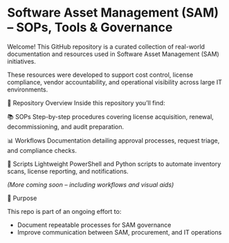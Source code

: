 # Software Asset Management (SAM) – SOPs, Tools & Governance

Welcome! This GitHub repository is a curated collection of real-world documentation and resources used in Software Asset Management (SAM) initiatives.

These resources were developed to support cost control, license compliance, vendor accountability, and operational visibility across large IT environments.


📂 Repository Overview
Inside this repository you’ll find:

  📚 SOPs
  Step-by-step procedures covering license acquisition, renewal, decommissioning, and audit preparation.
  
  📊  Workflows
  Documentation detailing approval processes, request triage, and compliance checks.
  
  🤖 Scripts
  Lightweight PowerShell and Python scripts to automate inventory scans, license reporting, and notifications.

*(More coming soon – including workflows and visual aids)*


📌 Purpose

This repo is part of an ongoing effort to:
- Document repeatable processes for SAM governance
- Improve communication between SAM, procurement, and IT operations


